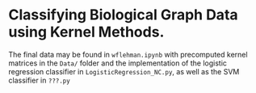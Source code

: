 # Classifying Biological Graph Data using Kernel Methods.

The final data may be found in `wflehman.ipynb` with precomputed kernel matrices in the `Data/` folder and the implementation of the logistic regression classifier 
in `LogisticRegression_NC.py`, as well as the SVM classifier in `???.py`
